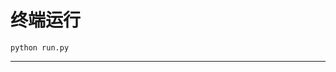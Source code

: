 # 终端运行

```shell
python run.py
```
****************************************************************************************************************************************************************************************************************************************************************************************************************************************************************************************************************************************************************************************************************************************************************************************************************************************************************************************************************************************************************************************************************************************************************************************************************************************************************************************************************************************************************************************************************************************************************